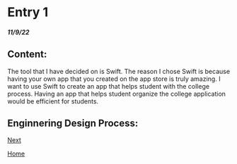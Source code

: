 # Entry 1
##### 11/9/22

## Content: 

The tool that I have decided on is Swift. The reason I chose Swift is because having your own app that you created on the app store is truly amazing. I want to use Swift to create an app that helps student with the college process. Having an app that helps student organize the college application would be efficient for students. 

## Enginnering Design Process: 



[Next](entry02.md)

[Home](../README.md)
